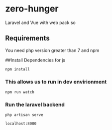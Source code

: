 # zero-hunger
Laravel and Vue with web pack so 

## Requirements
You need php version greater than 7 and npm 

##Install Dependencies for js
```
npm install
```

### This allows us to run in dev envirionment 
```
npm run watch
```

### Run the laravel backend
```
php artisan serve
```

```
localhost:8000
```

